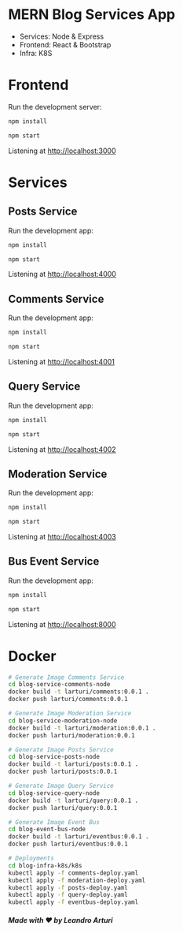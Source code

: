 # MERN Blog Services App

- Services: Node & Express
- Frontend: React & Bootstrap
- Infra: K8S

# Frontend

Run the development server:

```bash
npm install

npm start
```

Listening at <http://localhost:3000>

# Services

## Posts Service

Run the development app:

```bash
npm install

npm start
```

Listening at <http://localhost:4000>

## Comments Service

Run the development app:

```bash
npm install

npm start
```

Listening at <http://localhost:4001>

## Query Service

Run the development app:

```bash
npm install

npm start
```

Listening at <http://localhost:4002>

## Moderation Service

Run the development app:

```bash
npm install

npm start
```

Listening at <http://localhost:4003>

## Bus Event Service

Run the development app:

```bash
npm install

npm start
```

Listening at <http://localhost:8000>

# Docker

```bash
# Generate Image Comments Service
cd blog-service-comments-node
docker build -t larturi/comments:0.0.1 .
docker push larturi/comments:0.0.1

# Generate Image Moderation Service
cd blog-service-moderation-node
docker build -t larturi/moderation:0.0.1 .
docker push larturi/moderation:0.0.1

# Generate Image Posts Service
cd blog-service-posts-node
docker build -t larturi/posts:0.0.1 .
docker push larturi/posts:0.0.1

# Generate Image Query Service
cd blog-service-query-node
docker build -t larturi/query:0.0.1 .
docker push larturi/query:0.0.1

# Generate Image Event Bus
cd blog-event-bus-node
docker build -t larturi/eventbus:0.0.1 .
docker push larturi/eventbus:0.0.1

# Deployments
cd blog-infra-k8s/k8s
kubectl apply -f comments-deploy.yaml
kubectl apply -f moderation-deploy.yaml
kubectl apply -f posts-deploy.yaml
kubectl apply -f query-deploy.yaml
kubectl apply -f eventbus-deploy.yaml
```

##### Made with ❤️ by Leandro Arturi
